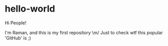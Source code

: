 # hello-world

Hi People!

I'm Raman, and this is my first repository \m/
Just to check wtf this popular 'GitHub' is ;)
